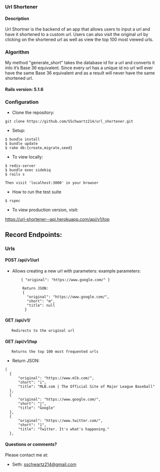 ### Url Shortener

#### Description

Url Shortner is the backend of an app that allows users to input a url and have it shortened to a custom url.  Users can also visit the original url by clicking on the shortened url as well as view the top 100 most viewed urls.

### Algorithm 
My method "generate_short" takes the database id for a url and converts it into it’s Base 36 equivalent.  Since every url has a unique id no url will ever have the same Base 36 equivalent and as a result will never have the same shortened url.

#### Rails version: 5.1.6

### Configuration

* Clone the repository:
```
git clone https://github.com/SSchwartz214/url_shortener.git
```

* Setup:
```
$ bundle install
$ bundle update
$ rake db:{create,migrate,seed}
```

* To view locally:
```
$ redis-server
$ bundle exec sidekiq
$ rails s

Then visit 'localhost:3000' in your browser
```
* How to run the test suite
```
$ rspec
```

* To view production version, visit:

https://url-shortener--api.herokuapp.com/api/v1/top

## Record Endpoints:

### Urls

#### POST /api/v1/url

   * Allows creating a new url with parameters:
        example parameters:
        ```
            { "original": "https://www.google.com/" }
        ```
```    
        Return JSON:
        {
          "original": "https://www.google.com/",
          "short": "m",
          "title": null
         }
```

#### GET /api/v1/<short>
```
   Redirects to the original url
```

#### GET /api/v1/top
```
   Returns the top 100 most frequented urls
```
  
  * Return JSON:
  ```
  [
    {
        "original": "https://www.mlb.com/",
        "short": "i",
        "title": "MLB.com | The Official Site of Major League Baseball"
    },
    {
        "original": "https://www.google.com/",
        "short": "j",
        "title": "Google"
    },
    {
        "original": "https://www.twitter.com/",
        "short": "1",
        "title": "Twitter. It's what's happening."
    },
```

#### Questions or comments?

Please contact me at:

* Seth: sschwartz214@gmail.com
